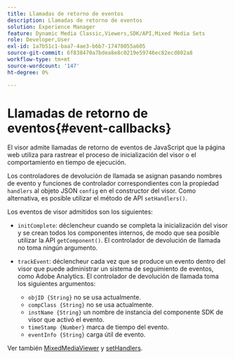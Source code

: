 ```yaml
---
title: Llamadas de retorno de eventos
description: Llamadas de retorno de eventos
solution: Experience Manager
feature: Dynamic Media Classic,Viewers,SDK/API,Mixed Media Sets
role: Developer,User
exl-id: 1a7b51c1-baa7-4ae3-b6b7-17478055a605
source-git-commit: 6f838470a7bdea8e8c0219e59746ec82ecd802a8
workflow-type: tm+mt
source-wordcount: '147'
ht-degree: 0%

---
```


# Llamadas de retorno de eventos{#event-callbacks}

El visor admite llamadas de retorno de eventos de JavaScript que la página web utiliza para rastrear el proceso de inicialización del visor o el comportamiento en tiempo de ejecución.

Los controladores de devolución de llamada se asignan pasando nombres de evento y funciones de controlador correspondientes con la propiedad `handlers` al objeto JSON `config` en el constructor del visor. Como alternativa, es posible utilizar el método de API `setHandlers()`.

Los eventos de visor admitidos son los siguientes:

* `initComplete`: déclencheur cuando se completa la inicialización del visor y se crean todos los componentes internos, de modo que sea posible utilizar la API `getComponent()`. El controlador de devolución de llamada no toma ningún argumento.

* `trackEvent`: déclencheur cada vez que se produce un evento dentro del visor que puede administrar un sistema de seguimiento de eventos, como Adobe Analytics. El controlador de devolución de llamada toma los siguientes argumentos:

   * `objID {String}` no se usa actualmente.
   * `compClass {String}` no se usa actualmente.
   * `instName {String}` un nombre de instancia del componente SDK de visor que activó el evento.
   * `timeStamp {Number}` marca de tiempo del evento.
   * `eventInfo {String}` carga útil de evento.

Ver también [MixedMediaViewer](../../c-html5-s7-aem-asset-viewers/c-html5-mixedmedia-viewer-about/c-html5-mixedmedia-viewer-javascriptapiref/r-html5-mixedmedia-javascriptapiref-mixedmediaviewer.md#reference-59b70dd7b58c43059bd85e3295441195) y [setHandlers](../../c-html5-s7-aem-asset-viewers/c-html5-mixedmedia-viewer-about/c-html5-mixedmedia-viewer-javascriptapiref/r-html5-mixedmedia-javascriptapiref-sethandlers.md#reference-09523cf4f448400b83f7906688368bf3).
